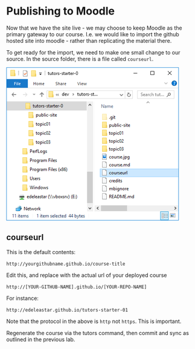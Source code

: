 # Publishing to Moodle

Now that we have the site live - we may choose to keep Moodle as the primary gateway to our course. I.e. we would like to import the github hosted site into moodle - rather than replicating the material there. 

To get ready for the import, we need to make one small change to our source. In the source folder, there is a file called `courseurl`. 

![](img/13.png)

## courseurl

This is the default contents:

~~~
http://yourgithubname.github.io/course-title
~~~

Edit this, and replace with the actual url of your deployed course

~~~
http://[YOUR-GITHUB-NAME].github.io/[YOUR-REPO-NAME]
~~~

For instance:

~~~
http://edeleastar.github.io/tutors-starter-01
~~~

Note that the protocol in the above is `http` not `https`. This is important.

Regenerate the course via the tutors command, then commit and sync as outlined in the previous lab.